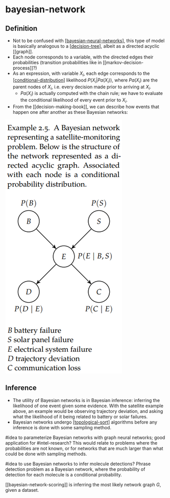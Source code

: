# bayesian-network

## Definition

- Not to be confused with [[bayesian-neural-networks]], this type of model is basically analogous to a [[decision-tree]], albeit as a directed acyclic [[graph]].
- Each node corresponds to a variable, with the directed edges their probabilities (transition probabilities like in [[markov-decision-process]]?)
- As an expression, with variable $X_i$, each edge corresponds to the [[conditional-distribution]] likelihood $P(X_i \vert Pa(X_i))$, where $Pa(X_i)$ are the parent nodes of $X_i$, i.e. every decision made prior to arriving at $X_i$.
  - $Pa(X_i)$ is actually computed with the chain rule; we have to evaluate the conditional likelihood of every event prior to $X_i$.
- From the [[decision-making-book]], we can describe how events that happen one after another as these Bayesian networks:

![](attachments/2021-08-25-08-15-57.png)

## Inference

- The utility of Bayesian networks is in Bayesian inference: inferring the likelihood of one event given some evidence. With the satellite example above, an example would be observing trajectory deviation, and asking what the likelihood of it being related to battery or solar failures.
- Bayesian networks undergo [[topological-sort]] algorithms before any inference is done with some sampling method.

#idea to parameterize Bayesian networks with graph neural networks; good application for #intel-research? This would relate to problems where the probabilities are not known, or for networks that are much larger than what could be done with sampling methods.

#idea to use Bayesian networks to infer molecule detections? Phrase detection problem as a Bayesian network, where the probability of detection for each molecule is a conditional probability.

[[bayesian-network-scoring]] is inferring the most likely network graph $G$, given a dataset.

[//begin]: # "Autogenerated link references for markdown compatibility"
[bayesian-neural-networks]: bayesian-neural-networks "bayesian-neural-networks"
[decision-tree]: decision-tree "decision-tree"
[conditional-distribution]: conditional-distribution "conditional-distribution"
[topological-sort]: topological-sort "topological-sort"
[//end]: # "Autogenerated link references"